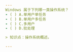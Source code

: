 ```yaml
---
Windows 属于下列哪一类操作系统？
- ( ) A.单用户单任务 
- ( ) B.单用户多任务 
- ( ) C.多用户 
- ( ) D.批处理

> 知识点：操作系统概述。

---
```

